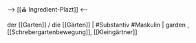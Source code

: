 --> [[⛪ Ingredient-Plazt]] <--

der [[Garten]] / die [[Gärten]] | #Substantiv #Maskulin  | garden
, [[Schrebergartenbewegung]], [[Kleingärtner]]